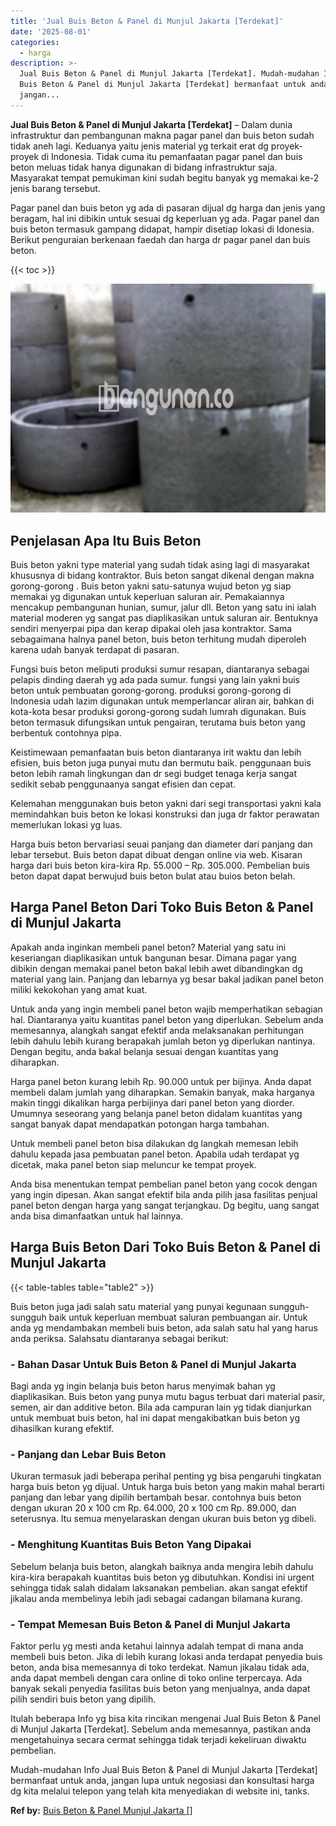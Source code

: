 ```yaml
---
title: 'Jual Buis Beton & Panel di Munjul Jakarta [Terdekat]'
date: '2025-08-01'
categories:
  - harga
description: >-
  Jual Buis Beton & Panel di Munjul Jakarta [Terdekat]. Mudah-mudahan Info Jual
  Buis Beton & Panel di Munjul Jakarta [Terdekat] bermanfaat untuk anda,
  jangan...
---
```


**Jual Buis Beton & Panel di Munjul Jakarta \[Terdekat\]** – Dalam dunia infrastruktur dan pembangunan makna pagar panel dan buis beton sudah tidak aneh lagi. Keduanya yaitu jenis material yg terkait erat dg proyek-proyek di Indonesia. Tidak cuma itu pemanfaatan pagar panel dan buis beton meluas tidak hanya digunakan di bidang infrastruktur saja. Masyarakat tempat pemukiman kini sudah begitu banyak yg memakai ke-2 jenis barang tersebut.

Pagar panel dan buis beton yg ada di pasaran dijual dg harga dan jenis yang beragam, hal ini dibikin untuk sesuai dg keperluan yg ada. Pagar panel dan buis beton termasuk gampang didapat, hampir disetiap lokasi di Idonesia. Berikut penguraian berkenaan faedah dan harga dr pagar panel dan buis beton.

{{< toc >}}

![Jual Buis Beton & Panel di Munjul Jakarta [Terdekat]](/images/jual-panel-buis-beton-murah-42.png)

## Penjelasan Apa Itu Buis Beton

Buis beton yakni type material yang sudah tidak asing lagi di masyarakat khususnya di bidang kontraktor. Buis beton sangat dikenal dengan makna gorong-gorong . Buis beton yakni satu-satunya wujud beton yg siap memakai yg digunakan untuk keperluan saluran air. Pemakaiannya mencakup pembangunan hunian, sumur, jalur dll. Beton yang satu ini ialah material moderen yg sangat pas diaplikasikan untuk saluran air. Bentuknya sendiri menyerpai pipa dan kerap dipakai oleh jasa kontraktor. Sama sebagaimana halnya panel beton, buis beton terhitung mudah diperoleh karena udah banyak terdapat di pasaran.

Fungsi buis beton meliputi produksi sumur resapan, diantaranya sebagai pelapis dinding daerah yg ada pada sumur. fungsi yang lain yakni buis beton untuk pembuatan gorong-gorong. produksi gorong-gorong di Indonesia udah lazim digunakan untuk memperlancar aliran air, bahkan di kota-kota besar produksi gorong-gorong sudah lumrah digunakan. Buis beton termasuk difungsikan untuk pengairan, terutama buis beton yang berbentuk contohnya pipa.

Keistimewaan pemanfaatan buis beton diantaranya irit waktu dan lebih efisien, buis beton juga punyai mutu dan bermutu baik. penggunaan buis beton lebih ramah lingkungan dan dr segi budget tenaga kerja sangat sedikit sebab penggunaanya sangat efisien dan cepat.

Kelemahan menggunakan buis beton yakni dari segi transportasi yakni kala memindahkan buis beton ke lokasi konstruksi dan juga dr faktor perawatan memerlukan lokasi yg luas.

Harga buis beton bervariasi seuai panjang dan diameter dari panjang dan lebar tersebut. Buis beton dapat dibuat dengan online via web. Kisaran harga dari buis beton kira-kira Rp. 55.000 – Rp. 305.000. Pembelian buis beton dapat dapat berwujud buis beton bulat atau buios beton belah.

## Harga Panel Beton Dari Toko Buis Beton & Panel di Munjul Jakarta

Apakah anda inginkan membeli panel beton? Material yang satu ini keseriangan diaplikasikan untuk bangunan besar. Dimana pagar yang dibikin dengan memakai panel beton bakal lebih awet dibandingkan dg material yang lain. Panjang dan lebarnya yg besar bakal jadikan panel beton miliki kekokohan yang amat kuat.

Untuk anda yang ingin membeli panel beton wajib memperhatikan sebagian hal. Diantaranya yaitu kuantitas panel beton yang diperlukan. Sebelum anda memesannya, alangkah sangat efektif anda melaksanakan perhitungan lebih dahulu lebih kurang berapakah jumlah beton yg diperlukan nantinya. Dengan begitu, anda bakal belanja sesuai dengan kuantitas yang diharapkan.

Harga panel beton kurang lebih Rp. 90.000 untuk per bijinya. Anda dapat membeli dalam jumlah yang diharapkan. Semakin banyak, maka harganya makin tinggi dikalikan harga perbijinya dari panel beton yang diorder. Umumnya seseorang yang belanja panel beton didalam kuantitas yang sangat banyak dapat mendapatkan potongan harga tambahan.

Untuk membeli panel beton bisa dilakukan dg langkah memesan lebih dahulu kepada jasa pembuatan panel beton. Apabila udah terdapat yg dicetak, maka panel beton siap meluncur ke tempat proyek.

Anda bisa menentukan tempat pembelian panel beton yang cocok dengan yang ingin dipesan. Akan sangat efektif bila anda pilih jasa fasilitas penjual panel beton dengan harga yang sangat terjangkau. Dg begitu, uang sangat anda bisa dimanfaatkan untuk hal lainnya.

## Harga Buis Beton Dari Toko Buis Beton & Panel di Munjul Jakarta

{{< table-tables table="table2" >}}

Buis beton juga jadi salah satu material yang punyai kegunaan sungguh-sungguh baik untuk keperluan membuat saluran pembuangan air. Untuk anda yg mendambakan membeli buis beton, ada salah satu hal yang harus anda periksa. Salahsatu diantaranya sebagai berikut:

### \- Bahan Dasar Untuk Buis Beton & Panel di Munjul Jakarta

Bagi anda yg ingin belanja buis beton harus menyimak bahan yg diaplikasikan. Buis beton yang punya mutu bagus terbuat dari material pasir, semen, air dan additive beton. Bila ada campuran lain yg tidak dianjurkan untuk membuat buis beton, hal ini dapat mengakibatkan buis beton yg dihasilkan kurang efektif.

### \- Panjang dan Lebar Buis Beton

Ukuran termasuk jadi beberapa perihal penting yg bisa pengaruhi tingkatan harga buis beton yg dijual. Untuk harga buis beton yang makin mahal berarti panjang dan lebar yang dipilih bertambah besar. contohnya buis beton dengan ukuran 20 x 100 cm Rp. 64.000, 20 x 100 cm Rp. 89.000, dan seterusnya. Itu semua menyelaraskan dengan ukuran buis beton yg dibeli.

### \- Menghitung Kuantitas Buis Beton Yang Dipakai

Sebelum belanja buis beton, alangkah baiknya anda mengira lebih dahulu kira-kira berapakah kuantitas buis beton yg dibutuhkan. Kondisi ini urgent sehingga tidak salah didalam laksanakan pembelian. akan sangat efektif jikalau anda membelinya lebih jadi sebagai cadangan bilamana kurang.

### \- Tempat Memesan Buis Beton & Panel di Munjul Jakarta

Faktor perlu yg mesti anda ketahui lainnya adalah tempat di mana anda membeli buis beton. Jika di lebih kurang lokasi anda terdapat penyedia buis beton, anda bisa memesannya di toko terdekat. Namun jikalau tidak ada, anda dapat membeli dengan cara online di toko online terpercaya. Ada banyak sekali penyedia fasilitas buis beton yang menjualnya, anda dapat pilih sendiri buis beton yang dipilih.

Itulah beberapa Info yg bisa kita rincikan mengenai Jual Buis Beton & Panel di Munjul Jakarta \[Terdekat\]. Sebelum anda memesannya, pastikan anda mengetahuinya secara cermat sehingga tidak terjadi kekeliruan diwaktu pembelian.

Mudah-mudahan Info Jual Buis Beton & Panel di Munjul Jakarta \[Terdekat\] bermanfaat untuk anda, jangan lupa untuk negosiasi dan konsultasi harga dg kita melalui telepon yang telah kita menyediakan di website ini, tanks.

**Ref by:** [Buis Beton & Panel Munjul Jakarta []](https://id.wikipedia.org/wiki/Buis)
